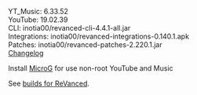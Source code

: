 YT_Music: 6.33.52  
YouTube: 19.02.39  
CLI: inotia00/revanced-cli-4.4.1-all.jar  
Integrations: inotia00/revanced-integrations-0.140.1.apk  
Patches: inotia00/revanced-patches-2.220.1.jar  
[Changelog](https://github.com/inotia00/revanced-patches/releases/tag/v2.220.1)  

Install [MicroG](https://github.com/WSTxda/MicroG-RE/releases/latest) for use non-root YouTube and Music  

See [builds for ReVanced](https://github.com/kevinr99089/ReVanced.Builder/releases/latest).  

